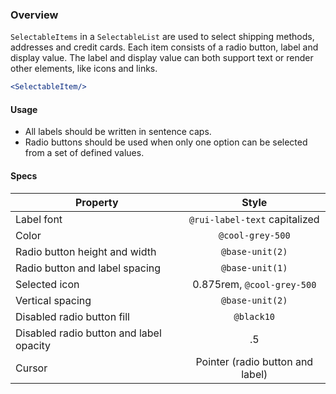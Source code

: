 ### Overview

`SelectableItems` in a `SelectableList` are used to select shipping methods, addresses and credit cards. Each item consists of a radio button, label and display value. The label and display value can both support text or render other elements, like icons and links.

```jsx noeditor
<SelectableItem/>
```

#### Usage
- All labels should be written in sentence caps.
- Radio buttons should be used when only one option can be selected from a set of defined values.

#### Specs

|Property                                |Style                                |
|----------------------------------------|:-----------------------------------:|
|Label font                              | `@rui-label-text` capitalized       |
|Color                                   | `@cool-grey-500`                    |
|Radio button height and width           | `@base-unit(2)`                     |
|Radio button and label spacing          | `@base-unit(1)`                     |
|Selected icon                           | 0.875rem, `@cool-grey-500`          |
|Vertical spacing                        | `@base-unit(2)`                     |
|Disabled radio button fill              | `@black10`                          |
|Disabled radio button and label opacity | .5                                  |
|Cursor                                  | Pointer (radio button and label)    |